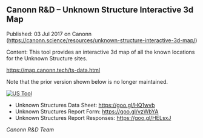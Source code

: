 ## Canonn R&#038;D &#8211; Unknown Structure Interactive 3d Map

Published: 03 Jul 2017 on Canonn (https://canonn.science/resources/unknown-structure-interactive-3d-map/)

Content: This tool provides an interactive 3d map of all the known locations for the Unknown Structure sites.

https://map.canonn.tech/ts-data.html

Note that the prior version shown below is no longer maintained.

[![US Tool](https://canonn.science/wp-content/uploads/2017/07/CanonnRD-3dUSMap2-300x136.jpg)](https://map.canonn.tech/us/)

- Unknown Structures Data Sheet: https://goo.gl/HQ1wvb
- Unknown Structures Report Form: https://goo.gl/vzWbYA
- Unknown Structures Report Responses: https://goo.gl/HELsxJ

*Canonn R&D Team*